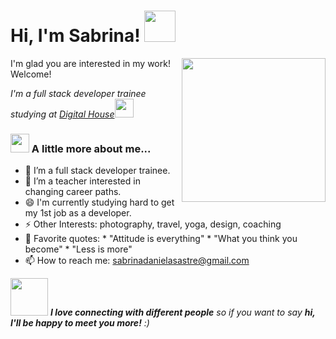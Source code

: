 <h1> Hi, I'm Sabrina! <img src="https://media.giphy.com/media/mGcNjsfWAjY5AEZNw6/giphy.gif" width="50"></h1>
<img align='right' src="https://media.giphy.com/media/ieyl9zmCjO4b4t6qoY/giphy.gif" width="230">
I'm glad you are interested in my work! Welcome! 
<p><em>I'm a full stack developer trainee studying at <a href="https://www.digitalhouse.com/">Digital House</a><img src="https://media.giphy.com/media/fYSnHlufseco8Fh93Z/giphy.gif" width="30"></br></p>

### <img src="https://media.giphy.com/media/WUlplcMpOCEmTGBtBW/giphy.gif" width="30"></em> A little more about me...  
- 🌱 I’m a full stack developer trainee. 
- 👯 I’m a teacher interested in changing career paths. 
- 😄 I'm currently studying hard to get my 1st job as a developer. 
- ⚡ Other Interests: photography, travel, yoga, design, coaching  
- 💬 Favorite quotes: 
       * "Attitude is everything"
       * "What you think you become"
       * "Less is more" 
- 📫 How to reach me: sabrinadanielasastre@gmail.com

<img src="https://media.giphy.com/media/LnQjpWaON8nhr21vNW/giphy.gif" width="60"> <em><b>I love connecting with different people</b> so if you want to say <b>hi, I'll be happy to meet you more!</b> :)</em>




